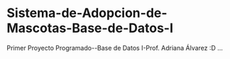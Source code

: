 # Sistema-de-Adopcion-de-Mascotas-Base-de-Datos-I
Primer Proyecto Programado--Base de Datos I-Prof. Adriana Álvarez
:D ...
